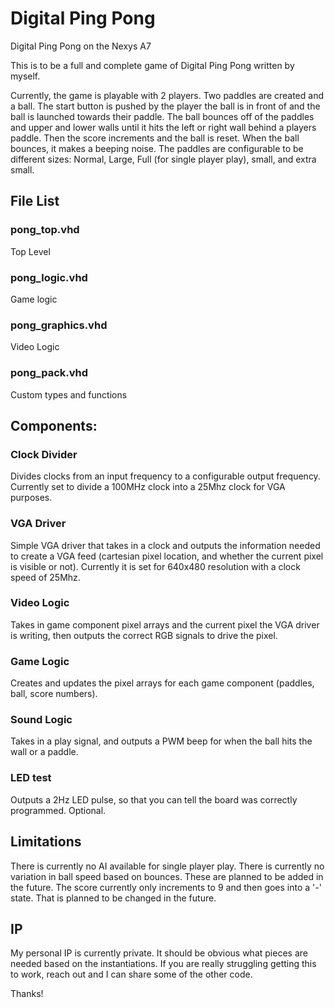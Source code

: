 # Digital Ping Pong
Digital Ping Pong on the Nexys A7

This is to be a full and complete game of Digital Ping Pong written by myself.

Currently, the game is playable with 2 players. Two paddles are created and a ball. The start button is pushed by the player the ball is in front of and the ball is launched towards their paddle. The ball bounces off of the paddles and upper and lower walls until it hits the left or right wall behind a players paddle. Then the score increments and the ball is reset. When the ball bounces, it makes a beeping noise. The paddles are configurable to be different sizes: Normal, Large, Full (for single player play), small, and extra small.

## File List
### pong_top.vhd
Top Level

### pong_logic.vhd
Game logic

### pong_graphics.vhd
Video Logic

### pong_pack.vhd
Custom types and functions

## Components:
### Clock Divider
Divides clocks from an input frequency to a configurable output frequency. Currently set to divide a 100MHz clock into a 25Mhz clock for VGA purposes.

### VGA Driver
Simple VGA driver that takes in a clock and outputs the information needed to create a VGA feed (cartesian pixel location, and whether the current pixel is visible or not). Currently it is set for 640x480 resolution with a clock speed of 25Mhz.

### Video Logic
Takes in game component pixel arrays and the current pixel the VGA driver is writing, then outputs the correct RGB signals to drive the pixel.

### Game Logic
Creates and updates the pixel arrays for each game component (paddles, ball, score numbers).

### Sound Logic
Takes in a play signal, and outputs a PWM beep for when the ball hits the wall or a paddle.

### LED test
Outputs a 2Hz LED pulse, so that you can tell the board was correctly programmed. Optional.

## Limitations
There is currently no AI available for single player play. There is currently no variation in ball speed based on bounces. These are planned to be added in the future. The score currently only increments to 9 and then goes into a '-' state. That is planned to be changed in the future.

## IP
My personal IP is currently private. It should be obvious what pieces are needed based on the instantiations. If you are really struggling getting this to work, reach out and I can share some of the other code.

Thanks!
